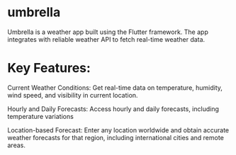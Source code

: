# umbrella

Umbrella is a weather app built using the Flutter framework. The app integrates with reliable weather API to fetch real-time weather data.

# Key Features: 

Current Weather Conditions: Get real-time data on temperature, humidity, wind speed, and visibility in current location.

Hourly and Daily Forecasts: Access hourly and daily forecasts, including temperature variations

Location-based Forecast: Enter any location worldwide and obtain accurate weather forecasts for that region, including international cities and remote areas.